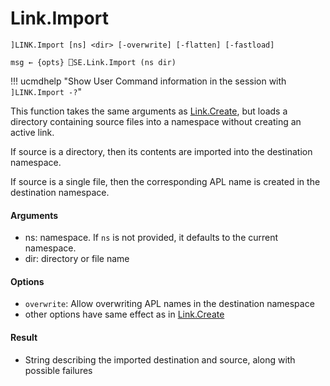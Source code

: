# Link.Import

    ]LINK.Import [ns] <dir> [-overwrite] [-flatten] [-fastload] 
    
    msg ← {opts} ⎕SE.Link.Import (ns dir)

!!! ucmdhelp "Show User Command information in the session with `]LINK.Import -?`"

This function takes the same arguments as [Link.Create](Link.Create.md), but loads a directory containing source files into a namespace without creating an active link.

If source is a directory, then its contents are imported into the destination namespace.

If source is a single file, then the corresponding APL name is created in the destination namespace.

#### Arguments

- ns: namespace. If `ns` is not provided, it defaults to the current namespace.
- dir: directory or file name

#### Options

- `overwrite`: Allow overwriting APL names in the destination namespace
- other options have same effect as in [Link.Create](Link.Create.md)

#### Result

- String describing the imported destination and source, along with possible failures